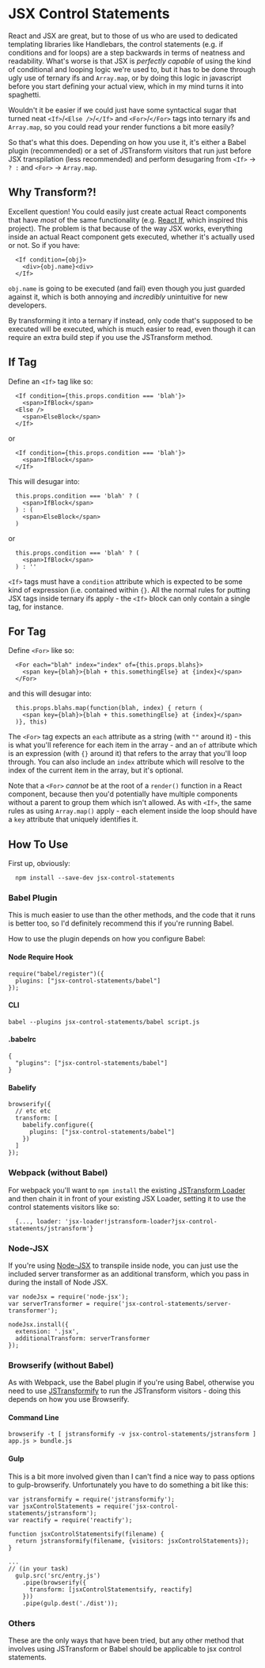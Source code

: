 # JSX Control Statements

React and JSX are great, but to those of us who are used to dedicated templating libraries like Handlebars, the control
statements (e.g. if conditions and for loops) are a step backwards in terms of neatness and readability. What's worse is
that JSX is _perfectly capable_ of using the kind of conditional and looping logic we're used to, but it has to be done
through ugly use of ternary ifs and `Array.map`, or by doing this logic in javascript before you start defining your
actual view, which in my mind turns it into spaghetti.

Wouldn't it be easier if we could just have some syntactical sugar that turned neat `<If>`/`<Else />`/`</If>` and
`<For>`/`</For>` tags into ternary ifs and `Array.map`, so you could read your render functions a bit more easily?

So that's what this does. Depending on how you use it, it's either a Babel plugin (recommended) or a set of 
JSTransform visitors that run just before JSX transpilation (less recommended) and perform desugaring from
`<If>` -> ` ? : ` and `<For>` -> `Array.map`.

## Why Transform?!

Excellent question! You could easily just create actual React components that have _most_ of the same functionality 
(e.g. [React If](https://github.com/romac/react-if), which inspired this project). The problem is that because of the
way JSX works, everything inside an actual React component gets executed, whether it's actually used or not. So if you
have:

```
  <If condition={obj}>
    <div>{obj.name}<div>
  </If>
```

`obj.name` is going to be executed (and fail) even though you just guarded against it, which is both annoying and 
_incredibly_ unintuitive for new developers.

By transforming it into a ternary if instead, only code that's supposed to be executed will be executed, which is much
easier to read, even though it can require an extra build step if you use the JSTransform method.

## If Tag

Define an `<If>` tag like so:

```
  <If condition={this.props.condition === 'blah'}>
    <span>IfBlock</span>
  <Else />
    <span>ElseBlock</span>
  </If>
```

or

```
  <If condition={this.props.condition === 'blah'}>
    <span>IfBlock</span>
  </If>
```

This will desugar into:

```
  this.props.condition === 'blah' ? (
    <span>IfBlock</span>
  ) : (
    <span>ElseBlock</span>
  )
```

or 

```
  this.props.condition === 'blah' ? (
    <span>IfBlock</span>
  ) : ''
```

`<If>` tags must have a `condition` attribute which is expected to be some kind of expression (i.e. contained within 
`{}`. All the normal rules for putting JSX tags inside ternary ifs apply - the `<If>` block can only contain a single
tag, for instance.

## For Tag

Define `<For>` like so:

```
  <For each="blah" index="index" of={this.props.blahs}>
    <span key={blah}>{blah + this.somethingElse} at {index}</span>
  </For>
```

and this will desugar into:

```
  this.props.blahs.map(function(blah, index) { return (
    <span key={blah}>{blah + this.somethingElse} at {index}</span>
  )}, this)
```

The `<For>` tag expects an `each` attribute as a string (with `""` around it) - this is what you'll reference for each 
item in the array - and an `of` attribute which is an expression (with `{}` around it) that refers to the array that 
you'll loop through. You can also include an `index` attribute which will resolve to the index of the current item in
the array, but it's optional.

Note that a `<For>` *cannot* be at the root of a `render()` function in a React component, because then you'd 
potentially have multiple components without a parent to group them which isn't allowed. As with `<If>`, the same rules
as using `Array.map()` apply - each element inside the loop should have a `key` attribute that uniquely identifies it.

## How To Use
First up, obviously:

```
  npm install --save-dev jsx-control-statements
```

### Babel Plugin
This is much easier to use than the other methods, and the code that it runs is better too, so I'd definitely recommend
this if you're running Babel.

How to use the plugin depends on how you configure Babel:

#### Node Require Hook
```
require("babel/register")({
  plugins: ["jsx-control-statements/babel"]
});
```

#### CLI
```
babel --plugins jsx-control-statements/babel script.js
```

#### .babelrc
```
{
  "plugins": ["jsx-control-statements/babel"]
}
```

#### Babelify
```
browserify({
  // etc etc
  transform: [
    babelify.configure({
      plugins: ["jsx-control-statements/babel"]
    })
  ]
});
```

### Webpack (without Babel)
For webpack you'll want to `npm install` the existing
[JSTransform Loader](https://github.com/conradz/jstransform-loader) and then chain it in front of your existing JSX
Loader, setting it to use the control statements visitors like so:

```
  {..., loader: 'jsx-loader!jstransform-loader?jsx-control-statements/jstransform'}
```

### Node-JSX
If you're using [Node-JSX](https://github.com/petehunt/node-jsx) to transpile inside node, you can just use the included
server transformer as an additional transform, which you pass in during the install of Node JSX.

```
var nodeJsx = require('node-jsx');
var serverTransformer = require('jsx-control-statements/server-transformer');

nodeJsx.install({
  extension: '.jsx',
  additionalTransform: serverTransformer
});
```

### Browserify (without Babel)
As with Webpack, use the Babel plugin if you're using Babel, otherwise you need to use [JSTransformify](https://github.com/andreypopp/jstransformify) to run the JSTransform visitors - doing this depends on how you use Browserify.

#### Command Line
```
browserify -t [ jstransformify -v jsx-control-statements/jstransform ] app.js > bundle.js
```

#### Gulp
This is a bit more involved given than I can't find a nice way to pass options to gulp-browserify. Unfortunately you have to do something a bit like this:
```
var jstransformify = require('jstransformify');
var jsxControlStatements = require('jsx-control-statements/jstransform');
var reactify = require('reactify'); 

function jsxControlStatementsify(filename) {
  return jstransformify(filename, {visitors: jsxControlStatements});
}

...
// (in your task)
  gulp.src('src/entry.js')
    .pipe(browserify({
      transform: [jsxControlStatementsify, reactify]
    }))
    .pipe(gulp.dest('./dist'));
```

### Others
These are the only ways that have been tried, but any other method that involves using JSTransform or Babel should be
applicable to jsx control statements.

